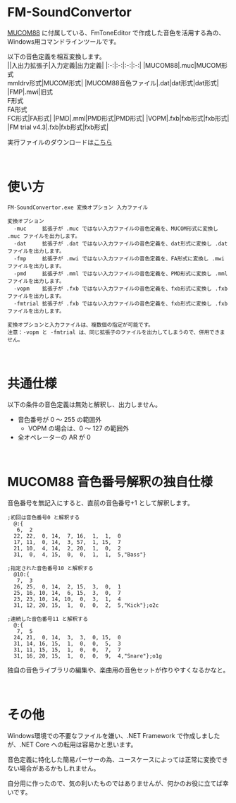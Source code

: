 # FM-SoundConvertor
[MUCOM88](https://onitama.tv/mucom88/) に付属している、FmToneEditor で作成した音色を活用する為の、Windows用コマンドラインツールです。  

以下の音色定義を相互変換します。  
||入出力拡張子|入力定義|出力定義|
|:-:|:-:|:-:|:-:|
|MUCOM88|.muc|MUCOM形式<br>mmldrv形式|MUCOM形式|
|MUCOM88音色ファイル|.dat|dat形式|dat形式|
|FMP|.mwi|旧式<br>F形式<br>FA形式<br>FC形式|FA形式|
|PMD|.mml|PMD形式|PMD形式|
|VOPM|.fxb|fxb形式|fxb形式|
|FM trial v4.3|.fxb|fxb形式|fxb形式|

実行ファイルのダウンロードは[こちら](https://github.com/DM-88/FM-SoundConvertor/blob/master/FM-SoundConvertor/bin/Release/FM-SoundConvertor.exe)  

<br>

# 使い方
~~~
FM-SoundConvertor.exe 変換オプション 入力ファイル

変換オプション
  -muc     拡張子が .muc ではない入力ファイルの音色定義を、MUCOM形式に変換し .muc ファイルを出力します。
  -dat     拡張子が .dat ではない入力ファイルの音色定義を、dat形式に変換し .dat ファイルを出力します。
  -fmp     拡張子が .mwi ではない入力ファイルの音色定義を、FA形式に変換し .mwi ファイルを出力します。
  -pmd     拡張子が .mml ではない入力ファイルの音色定義を、PMD形式に変換し .mml ファイルを出力します。
  -vopm    拡張子が .fxb ではない入力ファイルの音色定義を、fxb形式に変換し .fxb ファイルを出力します。
  -fmtrial 拡張子が .fxb ではない入力ファイルの音色定義を、fxb形式に変換し .fxb ファイルを出力します。

変換オプションと入力ファイルは、複数個の指定が可能です。  
注意：-vopm と -fmtrial は、同じ拡張子のファイルを出力してしまうので、併用できません。
~~~

<br>

# 共通仕様
以下の条件の音色定義は無効と解釈し、出力しません。  
* 音色番号が 0 ～ 255 の範囲外
  * VOPM の場合は、0 ～ 127 の範囲外
* 全オペレーターの AR が 0 

<br>

# MUCOM88 音色番号解釈の独自仕様
音色番号を無記入にすると、直前の音色番号+1 として解釈します。
~~~
;初回は音色番号0 と解釈する
  @:{
   6,  2
  22, 22,  0, 14,  7, 16,  1,  1,  0
  17, 11,  0, 14,  3, 57,  1, 15,  7
  21, 10,  4, 14,  2, 20,  1,  0,  2
  31,  0,  4, 15,  0,  0,  1,  1,  5,"Bass"}

;指定された音色番号10 と解釈する
  @10:{
   7,  3
  26, 25,  0, 14,  2, 15,  3,  0,  1
  25, 16, 10, 14,  6, 15,  3,  0,  7
  23, 23, 10, 14, 10,  0,  3,  1,  4
  31, 12, 20, 15,  1,  0,  0,  2,  5,"Kick"};o2c

;連続した音色番号11 と解釈する
  @:{
   7,  5
  24, 21,  0, 14,  3,  3,  0, 15,  0
  31, 14, 16, 15,  1,  0,  0,  5,  3
  31, 11, 15, 15,  1,  0,  0,  7,  7
  31, 16, 20, 15,  1,  0,  0,  9,  4,"Snare"};o1g
~~~
独自の音色ライブラリの編集や、楽曲用の音色セットが作りやすくなるかなと。  

<br>

# その他
Windows環境での不要なファイルを嫌い、.NET Framework で作成しましたが、.NET Core への転用は容易かと思います。  

音色定義に特化した簡易パーサーの為、ユースケースによっては正常に変換できない場合があるかもしれません。  

自分用に作ったので、気の利いたものではありませんが、何かのお役に立てば幸いです。  
